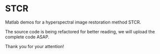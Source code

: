 # STCR
Matlab demos for a hyperspectral image restoration method STCR.

The source code is being refactored for better reading, we will upload the complete code ASAP.

Thank you for your attention!
